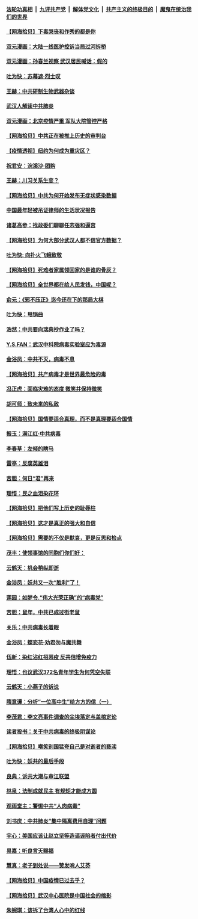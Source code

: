 ####  [法轮功真相](../../../../basic/blob/master/README.md?t=04080301) &nbsp;|&nbsp; [九评共产党](../../../../9ping.md/blob/master/README.md?t=04080301) &nbsp;|&nbsp; [解体党文化](../../../../jtdwh.md/blob/master/README.md?t=04080301)  &nbsp;|&nbsp; [共产主义的终极目的](../../../../gczydzjmd.md/blob/master/README.md?t=04080301) &nbsp;|&nbsp; [魔鬼在统治我们的世界](../../../../mgztzwmdsj.md/blob/master/README.md?t=04080301) 

#### [【网海拾贝】下毒哭丧和作秀的都是你](../pages/nsc993/n12010425.md?t=04080301) 

#### [双元漫画：大陆一线医护控诉当局过河拆桥](../pages/nsc993/n12004471.md?t=04080301) 

#### [双元漫画：孙春兰视察 武汉居民喊话：假的](../pages/nsc993/n12004452.md?t=04080301) 

#### [吐为快：苏幕遮·烈士叹](../pages/nsc993/n12006125.md?t=04080301) 

#### [王赫：中共研制生物武器杂谈](../pages/nsc993/n12005642.md?t=04080301) 

#### [武汉人解读中共肺炎](../pages/nsc993/n12001343.md?t=04080301) 

#### [双元漫画：北京疫情严重 军队大院管控严格](../pages/nsc993/n12002624.md?t=04080301) 

#### [【网海拾贝】中共正在被推上历史的审判台](../pages/nsc993/n12002620.md?t=04080301) 

#### [【疫情透视】纽约为何成为重灾区？](../pages/nsc993/n12001518.md?t=04080301) 

#### [祝君安：浣溪沙·团购](../pages/nsc993/n12002413.md?t=04080301) 

#### [王赫：川习关系生变？](../pages/nsc993/n11999519.md?t=04080301) 

#### [【网海拾贝】中共为何开始发布无症状感染数据](../pages/nsc993/n11997270.md?t=04080301) 

#### [中国最年轻被吊证律师的生活状况报告](../pages/nsc993/n11995095.md?t=04080301) 

#### [诸葛高参：找政委们聊聊任志强和逼宫](../pages/nsc993/n11993193.md?t=04080301) 

#### [【网海拾贝】为何大部分武汉人都不信官方数据？](../pages/nsc993/n11994015.md?t=04080301) 

#### [吐为快: 向扑火飞蛾致敬](../pages/nsc993/n11993324.md?t=04080301) 

#### [【网海拾贝】死难者家属领回家的是谁的骨灰？](../pages/nsc993/n11990938.md?t=04080301) 

#### [【网海拾贝】全世界都在给人民发钱，中国呢？](../pages/nsc993/n11989723.md?t=04080301) 

#### [俞元：《邪不压正》迄今还在下的那局大棋](../pages/nsc993/n11989162.md?t=04080301) 

#### [吐为快：甩锅曲](../pages/nsc993/n11988323.md?t=04080301) 

#### [浩然：中共要向瑞典抄作业了吗？](../pages/nsc993/n11988046.md?t=04080301) 

#### [Y.S.FAN：武汉中科院病毒实验室应为毒源](../pages/nsc993/n11987185.md?t=04080301) 

#### [金浴凤：中共不灭，病毒不息](../pages/nsc993/n11984947.md?t=04080301) 

#### [【网海拾贝】共产病毒才是世界最危险的毒](../pages/nsc993/n11984863.md?t=04080301) 

#### [冯正虎：面临灾难的态度 微笑并保持微笑](../pages/nsc993/n11984764.md?t=04080301) 

#### [胡可师：致未来的私敌](../pages/nsc993/n11984718.md?t=04080301) 

#### [【网海拾贝】国情要适合真理，而不是真理要适合国情](../pages/nsc993/n11982864.md?t=04080301) 

#### [振玉：满江红·中共病毒](../pages/nsc993/n11976805.md?t=04080301) 

#### [李春草：左倾的瞎马](../pages/nsc993/n11976792.md?t=04080301) 

#### [雷亭：反腐英雄泪](../pages/nsc993/n11976283.md?t=04080301) 

#### [苦胆：何日“君”再来](../pages/nsc993/n11976469.md?t=04080301) 

#### [理悟：民之血泪染花环](../pages/nsc993/n11976262.md?t=04080301) 

#### [【网海拾贝】把他们写上历史的耻辱柱](../pages/nsc993/n11975802.md?t=04080301) 

#### [【网海拾贝】这才是真正的强大和自信](../pages/nsc993/n11973195.md?t=04080301) 

#### [【网海拾贝】需要的不仅是默哀，更是反思和检点](../pages/nsc993/n11969417.md?t=04080301) 

#### [茂丰：使领事馆的同胞们你们好：](../pages/nsc993/n11966111.md?t=04080301) 

#### [云鹤天：机会稍纵即逝](../pages/nsc993/n11966095.md?t=04080301) 

#### [金浴凤：妖共又一次“胜利”了！](../pages/nsc993/n11964685.md?t=04080301) 

#### [莲园：如梦令.“伟大光荣正确”的“病毒党”](../pages/nsc993/n11964567.md?t=04080301) 

#### [苦胆：鼠年，中共已成过街老鼠](../pages/nsc993/n11963931.md?t=04080301) 

#### [关乐：中共病毒长着眼](../pages/nsc993/n11963008.md?t=04080301) 

#### [金浴凤：蝶恋花‧劝君勿与魔共舞](../pages/nsc993/n11962977.md?t=04080301) 

#### [伍新：染红沾红招恶疫 反共倍增免疫力](../pages/nsc993/n11962505.md?t=04080301) 

#### [理悟：也议武汉372名青年学生为何凭空失联](../pages/nsc993/n11961013.md?t=04080301) 

#### [云鹤天：小燕子的诉说](../pages/nsc993/n11961006.md?t=04080301) 

#### [隋意谭：分析“一位高中生”给方方的信（一）](../pages/nsc993/n11960992.md?t=04080301) 

#### [李茂君：李文亮事件调查的尘埃落定与盖棺定论](../pages/nsc993/n11960956.md?t=04080301) 

#### [读者投书：关于中共病毒的终极阴谋论](../pages/nsc993/n11960396.md?t=04080301) 

#### [【网海拾贝】嘲笑别国猛夸自己是对逝者的亵渎](../pages/nsc993/n11953787.md?t=04080301) 

#### [吐为快：妖共的最后手段](../pages/nsc993/n11953575.md?t=04080301) 

#### [良典：诉共大潮与审江联盟](../pages/nsc993/n11953551.md?t=04080301) 

#### [林泉：法制成就民主 有规矩才能成方圆](../pages/nsc993/n11953452.md?t=04080301) 

#### [观雨堂主：警惕中共“人肉病毒”](../pages/nsc993/n11951260.md?t=04080301) 

#### [刘书庆：中共肺炎“集中隔离费用自理”问题](../pages/nsc993/n11950783.md?t=04080301) 

#### [宇心：美国应该让赵立坚等造谣诬陷者付出代价](../pages/nsc993/n11950309.md?t=04080301) 

#### [易嘉：听良言天赐福](../pages/nsc993/n11949334.md?t=04080301) 

#### [慧真：老子到处说——赞发哨人艾芬](../pages/nsc993/n11949274.md?t=04080301) 

#### [【网海拾贝】中国疫情已过去乎？](../pages/nsc993/n11949052.md?t=04080301) 

#### [【网海拾贝】武汉中心医院是中国社会的缩影](../pages/nsc993/n11946574.md?t=04080301) 

#### [朱婉琪：该拆了台湾人心中的红线](../pages/nsc993/n11946959.md?t=04080301) 

